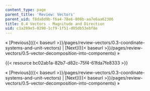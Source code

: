 ```yaml
---
content_type: page
parent_title: 'Review: Vectors'
parent_uid: f8da8d9b-f6a4-78e6-808b-aa7e6aa62306
title: 0.4 Vectors - Magnitude and Direction
uid: c1a289e5-0290-1cf9-1f51-d05db53ebf8e
---
```


« [Previous]({{< baseurl >}}/pages/review-vectors/0.3-coordinate-systems-and-unit-vectors) | [Next]({{< baseurl >}}/pages/review-vectors/0.5-vector-decomposition-into-components) »

{{< resource bc02ab1a-82b7-d82c-75f4-61fda7fe8333 >}}

« [Previous]({{< baseurl >}}/pages/review-vectors/0.3-coordinate-systems-and-unit-vectors) | [Next]({{< baseurl >}}/pages/review-vectors/0.5-vector-decomposition-into-components) »